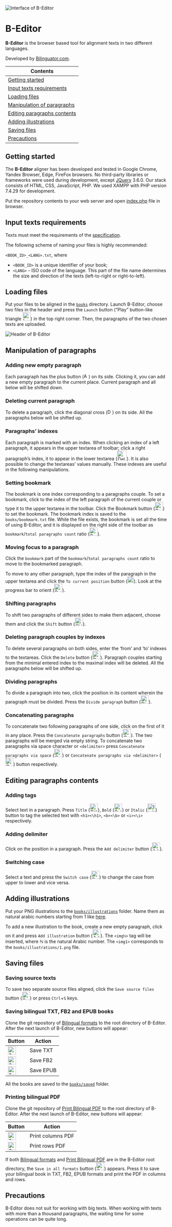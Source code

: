 ![Interface of B-Editor](img/for_readme/interface.png)
# B-Editor

**B-Editor** is the browser based tool for alignment texts in two different languages. 

Developed by [Bilinguator.com](https://bilinguator.com/).

|**Contents**|
|---|
|[Getting started](#getting-started)|
|[Input texts requirements](#input-texts-requirements)|
|[Loading files](#loading-files)|
|[Manipulation of paragraphs](#manipulation-of-paragraphs)|
|[Editing paragraphs contents](#editing-paragraphs-contents)|
|[Adding illustrations](#adding-illustrations)|
|[Saving files](#saving-files)|
|[Precautions](#precautions)|

## Getting started

The **B-Editor** aligner has been developed and tested in Google Chrome, Yandex Browser, Edge, FireFox browsers. No third-party libraries or frameworks were used during development, except [JQuery](https://jquery.com/) 3.6.0. Our stack consists of HTML, CSS, JavaScript, PHP. We used XAMPP with PHP version 7.4.29 for development.

Put the repository contents to your web server and open [index.php](index.php) file in browser.

## Input texts requirements

Texts must meet the requirements of the [specification](https://github.com/dmitrii-snitkin/aligned-texts#aligned-text-files-specification).

The following scheme of naming your files is highly recommended:

`<BOOK_ID>_<LANG>.txt`, where

* `<BOOK_ID>` is a unique identifier of your book;
* `<LANG>` - ISO code of the language. This part of the file name determines the size and direction of the texts (left-to-right or right-to-left).  

## Loading files

Put your files to be aligned in the [`books`](books/) directory. Launch B-Editor, choose two files in the header and press the `Launch` button (“Play” button-like triangle <img src="img/play.png" alt="Launch button" height="25"/>) in the top right corner. Then, the paragraphs of the two chosen texts are uploaded.

![Header of B-Editor](img/for_readme/loading_files.png)

## Manipulation of paragraphs

### Adding new empty paragraph 

Each paragraph has the plus button (<img src="img/add.png" alt="Add button" height="15"/>) on its side. Clicking it, you can add a new empty paragraph to the current place. Current paragraph and all below will be shifted down.

### Deleting current paragraph

To delete a paragraph, click the diagonal cross (<img src="img/delete.png" alt="Delete button" height="15"/>) on its side. All the paragraphs below will be shifted up.

### Paragraphs’ indexes

Each paragraph is marked with an index. When clicking an index of a left paragraph, it appears in the upper textarea of toolbar; click a right paragraph’s index, it to appear in the lower textarea (<img src="img/for_readme/textareas.png" alt="Delete button" height="30"/>). It is also possible to change the textareas’ values manually. These indexes are useful in the following manipulations.

### Setting bookmark

The bookmark is one index corresponding to a paragraphs couple. To set a bookmark, click to the index of the left paragraph of the current couple or type it to the upper textarea in the toolbar. Click the Bookmark button (<img src="img/bookmark.png" alt="Bookmark button" height="25"/>) to set the bookmark. The bookmark index is saved to the `books/bookmark.txt` file. While the file exists, the bookmark is set all the time of using B-Editor, and it is displayed on the right side of the toolbar as `bookmark`/`total paragraphs count` ratio (<img src="img/for_readme/ratio.png" alt="Progress ratio" height="25"/>).

### Moving focus to a paragraph

Click the `bookmark` part of the `bookmark`/`total paragraphs count` ratio to move to the bookmarked paragraph.

To move to any other paragraph, type the index of the paragraph in the upper textarea and click the `To current position` button (<img src="img/focus.png" alt="To current position button" height="20px"/>). Look at the progress bar to orient (<img src="img/for_readme/progress.png" alt="Progress bar" height="25"/>).

### Shifting paragraphs

To shift two paragraphs of different sides to make them adjacent, choose them and click the `Shift` button (<img src="img/shift.png" alt="Shift button" height="25"/>).

### Deleting paragraph couples by indexes

To delete several paragraphs on both sides, enter the  ‘from’ and ‘to’ indexes to the textareas. Click the `Delete` button (<img src="img/delete_by_index.png" alt="Delete button" height="25"/>). Paragraph couples starting from the minimal entered index to the maximal index will be deleted. All the paragraphs below will be shifted up.

### Dividing paragraphs

To divide a paragraph into two, click the position in its content wherein the paragraph must be divided. Press the `Divide paragraph` button (<img src="img/division.png" alt="Divide paragraph button" height="25"/>).

### Concatenating paragraphs

To concatenate two following paragraphs of one side, click on the first of it in any place. Press the `Concatenate paragraphs` button (<img src="img/concatenation.png" alt="Concatenate paragraphs button" height="25"/>). The two paragraphs will be merged via empty string. To concatenate two paragraphs via space character or `<delimiter>` press `Concatenate paragraphs via space` (<img src="img/concatenation_space.png" alt="Concatenate paragraphs via space button" height="25"/>) or `Concatenate paragraphs via <delimiter>` (<img src="img/concatenation_delimiter.png" alt="Concatenate paragraphs via <delimiter> button" height="25"/>) button respectively.

## Editing paragraphs contents

### Adding tags

Select text in a paragraph. Press `Title` (<img src="img/h.png" alt="Title button" height="25"/>), `Bold` (<img src="img/b.png" alt="Bold button" height="25"/>) or `Italic` (<img src="img/i.png" alt="Italic button" height="25"/>) button to tag the selected text with `<h1><\h1>`, `<b><\b>` or `<i><\i>` respectively.

### Adding delimiter

Click on the position in a paragraph. Press the `Add delimiter` button (<img src="img/delimiter.png" alt="Add delimiter button" height="25"/>).

### Switching case

Select a text and press the `Switch case` (<img src="img/case.png" alt="Switch case" height="25"/>) to change the case from upper to lower and vice versa.

## Adding illustrations

Put your PNG illustrations to the [`books/illustrations`](books/illustrations) folder. Name them as natural arabiс numbers starting from 1 like [here](https://github.com/bilinguator/bilingual-formats/tree/main/tests/img).

To add a new illustration to the book, create a new empty paragraph, click on it and press `Add illustration` button (<img src="img/img.png" alt="Add illustration button" height="25"/>). The `<imgℕ>` tag will be inserted, where ℕ is the natural Arabic number. The `<img1>` corresponds to the `books/illustrations/1.png` file.

## Saving files

### Saving source texts

To save two separate source files aligned, click the `Save source files` button (<img src="img/save.png" alt="Save source files" height="25"/>) or press `Ctrl`+`S` keys.

### Saving bilingual TXT, FB2 and EPUB books

Clone the git repository of [Bilingual formats](https://github.com/bilinguator/bilingual-formats/) to the root directory of B-Editor. After the next launch of B-Editor, new buttons will appear:

|Button|Action|
|--|---|
|<img src="img/save_txt.png" alt="Save txt" height="25"/>|Save TXT|
|<img src="img/save_fb2.png" alt="Save fb2" height="25"/>|Save FB2|
|<img src="img/save_epub.png" alt="Save epub" height="25"/>|Save EPUB|

All the books are saved to the [`books/saved`](books/saved) folder.

### Printing bilingual PDF

Clone the git repository of [Print Bilingual PDF](https://github.com/bilinguator/print-bilingual-pdf) to the root directory of B-Editor. After the next launch of B-Editor, new buttons will appear:

|Button|Action|
|--|---|
|<img src="img/cols.png" alt="Save txt" height="25"/>|Print columns PDF|
|<img src="img/rows.png" alt="Save fb2" height="25"/>|Print rows PDF|

If both [Bilingual formats](https://github.com/bilinguator/bilingual-formats/) and [Print Bilingual PDF](https://github.com/bilinguator/print-bilingual-pdf) are in the B-Editor root directory, the `Save in all formats` button (<img src="img/save_all_formats.png" alt="Save in all formats" height="25"/>) appears. Press it to save your bilingual book in TXT, FB2, EPUB formats and print the PDF in columns and rows.

## Precautions

B-Editor does not suit for working with big texts. When working with texts with more than a thousand paragraphs, the waiting time for some operations can be quite long.